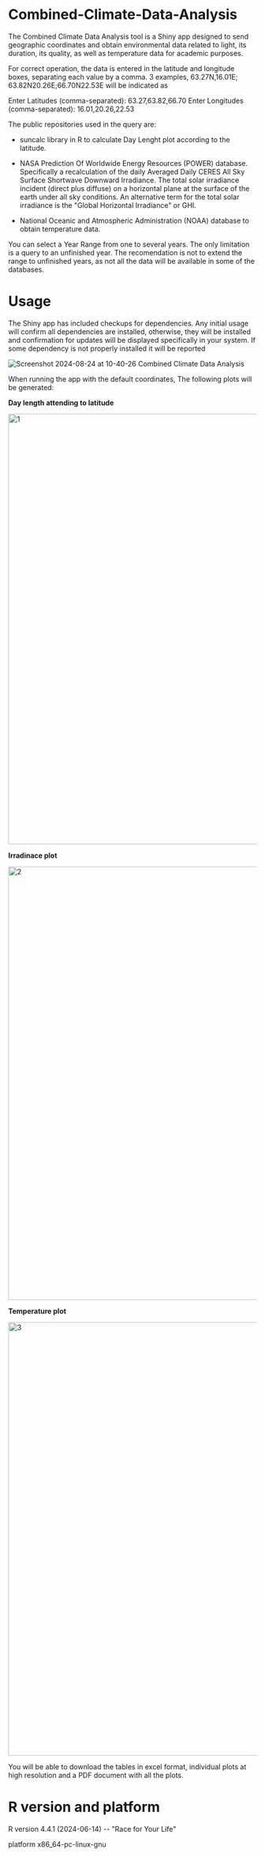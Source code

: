 # Combined-Climate-Data-Analysis

The Combined Climate Data Analysis tool is a Shiny app designed to send geographic coordinates and obtain environmental data related to light, its duration, its quality, as well as temperature data for academic purposes.

For correct operation, the data is entered in the latitude and longitude boxes, separating each value by a comma. 3 examples, 63.27N,16.01E; 63.82N20.26E;66.70N22.53E will be indicated as

Enter Latitudes (comma-separated):
63.27,63.82,66.70
Enter Longitudes (comma-separated):
16.01,20.26,22.53

The public repositories used in the query are:

* suncalc library in R to calculate Day Lenght plot according to the latitude.

* NASA Prediction Of Worldwide Energy Resources (POWER) database. Specifically a recalculation of the daily Averaged Daily CERES All Sky Surface Shortwave Downward Irradiance. The total solar irradiance incident (direct plus diffuse) on a horizontal plane at the surface of the earth under all sky conditions. An alternative term for the total solar irradiance is the "Global Horizontal Irradiance" or GHI.

* National Oceanic and Atmospheric Administration (NOAA) database to obtain temperature data.

You can select a Year Range from one to several years. The only limitation is a query to an unfinished year. The recomendation is not to extend the range to unfinished years, as not all the data will be available in some of the databases.


# Usage
The Shiny app has included checkups for dependencies. Any initial usage will confirm all dependencies are installed, otherwise, they will be installed and confirmation for updates will be displayed specifically in your system. If some dependency is not properly installed it will be reported

![Screenshot 2024-08-24 at 10-40-26 Combined Climate Data Analysis](https://github.com/user-attachments/assets/d507882c-3e9f-4c25-90bc-0e01a6eaf967)

When running the app with the default coordinates, The following plots will be generated:

<b>Day length attending to latitude</b>

<img width="872" alt="1" src="https://github.com/user-attachments/assets/b37a6b49-db8a-44db-a821-e4f90f60d96f">

<b>Irradinace plot</b>

<img width="878" alt="2" src="https://github.com/user-attachments/assets/c838eb94-d3b9-4ed8-af4e-a48df943097f">

<b>Temperature plot</b>

<img width="878" alt="3" src="https://github.com/user-attachments/assets/5b50eeb4-3ca6-4197-b8bf-d868898b408b">


You will be able to download the tables in excel format, individual plots at high resolution and a PDF document with all the plots.

# R version and platform

R version 4.4.1 (2024-06-14) -- "Race for Your Life"

platform       x86_64-pc-linux-gnu  
